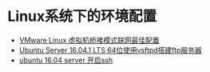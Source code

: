 # Linux系统下的环境配置
- [VMware Linux 虚拟机桥接模式联网最佳配置](Linux/bridging-network-config_VMware_windows8.1.md)
- [Ubuntu Server 16.04.1 LTS 64位使用vsftpd搭建ftp服务器](Linux/ftp-server_install_ubuntu16.04.5_LST.md)
- [ubuntu 16.04 server 开启ssh](Linux/ssh-server-install_ubuntu16.04.5_LST.md)

